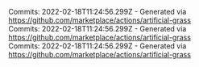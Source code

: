 Commits: 2022-02-18T11:24:56.299Z - Generated via https://github.com/marketplace/actions/artificial-grass
<br>
Commits: 2022-02-18T11:24:56.299Z - Generated via https://github.com/marketplace/actions/artificial-grass
<br>
Commits: 2022-02-18T11:24:56.299Z - Generated via https://github.com/marketplace/actions/artificial-grass
<br>
